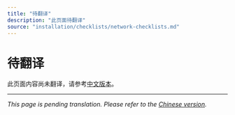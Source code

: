 ```yaml
---
title: "待翻译"
description: "此页面待翻译"
source: "installation/checklists/network-checklists.md"
---
```


# 待翻译

此页面内容尚未翻译，请参考[中文版本](../../../zh/installation/checklists/network-checklists.md)。

---

*This page is pending translation. Please refer to the [Chinese version](../../../zh/installation/checklists/network-checklists.md).*
